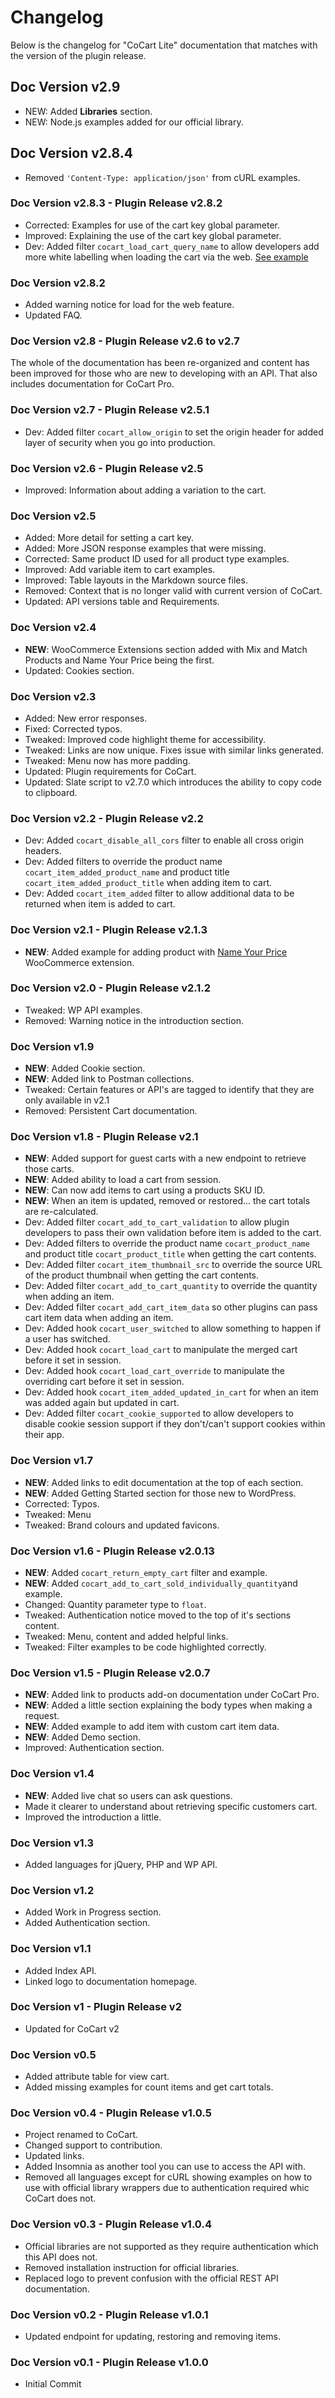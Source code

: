 # Changelog

Below is the changelog for "CoCart Lite" documentation that matches with the version of the plugin release.

## Doc Version v2.9

* NEW: Added **Libraries** section.
* NEW: Node.js examples added for our official library.

## Doc Version v2.8.4

* Removed `'Content-Type: application/json'` from cURL examples.

### Doc Version v2.8.3 - Plugin Release v2.8.2

* Corrected: Examples for use of the cart key global parameter.
* Improved: Explaining the use of the cart key global parameter.
* Dev: Added filter `cocart_load_cart_query_name` to allow developers add more white labelling when loading the cart via the web. [See example](?php#wp-config-php-white-labelling-load-cart-for-the-web)

### Doc Version v2.8.2

* Added warning notice for load for the web feature.
* Updated FAQ.

### Doc Version v2.8 - Plugin Release v2.6 to v2.7

<aside class="success">
    The whole of the documentation has been re-organized and content has been improved for those who are new to developing with an API. That also includes documentation for CoCart Pro.
</aside>

### Doc Version v2.7 - Plugin Release v2.5.1

* Dev: Added filter `cocart_allow_origin` to set the origin header for added layer of security when you go into production.

### Doc Version v2.6 - Plugin Release v2.5

* Improved: Information about adding a variation to the cart.

### Doc Version v2.5

* Added: More detail for setting a cart key.
* Added: More JSON response examples that were missing.
* Corrected: Same product ID used for all product type examples.
* Improved: Add variable item to cart examples.
* Improved: Table layouts in the Markdown source files.
* Removed: Context that is no longer valid with current version of CoCart.
* Updated: API versions table and Requirements.

### Doc Version v2.4

* **NEW**: WooCommerce Extensions section added with Mix and Match Products and Name Your Price being the first.
* Updated: Cookies section.

### Doc Version v2.3

* Added: New error responses.
* Fixed: Corrected typos.
* Tweaked: Improved code highlight theme for accessibility.
* Tweaked: Links are now unique. Fixes issue with similar links generated.
* Tweaked: Menu now has more padding.
* Updated: Plugin requirements for CoCart.
* Updated: Slate script to v2.7.0 which introduces the ability to copy code to clipboard.

### Doc Version v2.2 - Plugin Release v2.2

* Dev: Added `cocart_disable_all_cors` filter to enable all cross origin headers.
* Dev: Added filters to override the product name `cocart_item_added_product_name` and product title `cocart_item_added_product_title` when adding item to cart.
* Dev: Added `cocart_item_added` filter to allow additional data to be returned when item is added to cart.

### Doc Version v2.1 - Plugin Release v2.1.3

* **NEW**: Added example for adding product with [Name Your Price](https://woocommerce.com/products/name-your-price/) WooCommerce extension.

### Doc Version v2.0 - Plugin Release v2.1.2

* Tweaked: WP API examples.
* Removed: Warning notice in the introduction section.

### Doc Version v1.9

* **NEW**: Added Cookie section.
* **NEW**: Added link to Postman collections.
* Tweaked: Certain features or API's are tagged to identify that they are only available in v2.1
* Removed: Persistent Cart documentation.

### Doc Version v1.8 - Plugin Release v2.1

* **NEW**: Added support for guest carts with a new endpoint to retrieve those carts.
* **NEW**: Added ability to load a cart from session.
* **NEW**: Can now add items to cart using a products SKU ID.
* **NEW**: When an item is updated, removed or restored... the cart totals are re-calculated.
* Dev: Added filter `cocart_add_to_cart_validation` to allow plugin developers to pass their own validation before item is added to the cart.
* Dev: Added filters to override the product name `cocart_product_name` and product title `cocart_product_title` when getting the cart contents.
* Dev: Added filter `cocart_item_thumbnail_src` to override the source URL of the product thumbnail when getting the cart contents.
* Dev: Added filter `cocart_add_to_cart_quantity` to override the quantity when adding an item.
* Dev: Added filter `cocart_add_cart_item_data` so other plugins can pass cart item data when adding an item.
* Dev: Added hook `cocart_user_switched` to allow something to happen if a user has switched.
* Dev: Added hook `cocart_load_cart` to manipulate the merged cart before it set in session.
* Dev: Added hook `cocart_load_cart_override` to manipulate the overriding cart before it set in session.
* Dev: Added hook `cocart_item_added_updated_in_cart` for when an item was added again but updated in cart.
* Dev: Added filter `cocart_cookie_supported` to allow developers to disable cookie session support if they don't/can't support cookies within their app.

### Doc Version v1.7

* **NEW**: Added links to edit documentation at the top of each section.
* **NEW**: Added Getting Started section for those new to WordPress.
* Corrected: Typos.
* Tweaked: Menu
* Tweaked: Brand colours and updated favicons.

### Doc Version v1.6 - Plugin Release v2.0.13

* **NEW**: Added `cocart_return_empty_cart` filter and example.
* **NEW**: Added `cocart_add_to_cart_sold_individually_quantity`and example.
* Changed: Quantity parameter type to `float`.
* Tweaked: Authentication notice moved to the top of it's sections content.
* Tweaked: Menu, content and added helpful links.
* Tweaked: Filter examples to be code highlighted correctly.

### Doc Version v1.5 - Plugin Release v2.0.7

* **NEW**: Added link to products add-on documentation under CoCart Pro.
* **NEW**: Added a little section explaining the body types when making a request.
* **NEW**: Added example to add item with custom cart item data.
* **NEW**: Added Demo section.
* Improved: Authentication section.

### Doc Version v1.4

* **NEW**: Added live chat so users can ask questions.
* Made it clearer to understand about retrieving specific customers cart.
* Improved the introduction a little.

### Doc Version v1.3

* Added languages for jQuery, PHP and WP API.

### Doc Version v1.2

* Added Work in Progress section.
* Added Authentication section.

### Doc Version v1.1

* Added Index API.
* Linked logo to documentation homepage.

### Doc Version v1 - Plugin Release v2

* Updated for CoCart v2

### Doc Version v0.5

* Added attribute table for view cart.
* Added missing examples for count items and get cart totals.

### Doc Version v0.4 - Plugin Release v1.0.5

* Project renamed to CoCart.
* Changed support to contribution.
* Updated links.
* Added Insomnia as another tool you can use to access the API with.
* Removed all languages except for cURL showing examples on how to use with official library wrappers due to authentication required whic CoCart does not.

### Doc Version v0.3 - Plugin Release v1.0.4

* Official libraries are not supported as they require authentication which this API does not.
* Removed installation instruction for official libraries.
* Replaced logo to prevent confusion with the official REST API documentation.

### Doc Version v0.2 - Plugin Release v1.0.1

* Updated endpoint for updating, restoring and removing items.

### Doc Version v0.1 - Plugin Release v1.0.0

* Initial Commit
